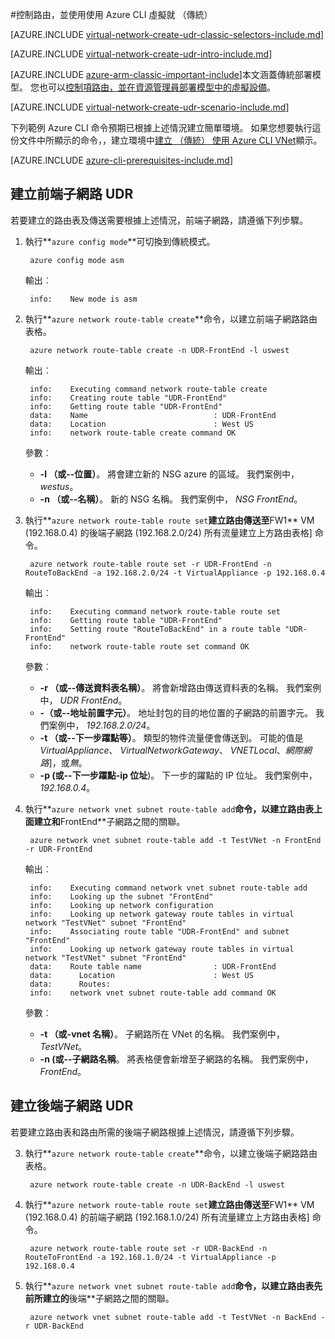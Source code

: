 <properties 
   pageTitle="控制路由，並使用傳統的部署模型中使用 Azure CLI 虛擬就 |Microsoft Azure"
   description="瞭解如何控制中 VNets 傳統部署模型中使用 Azure CLI 路由"
   services="virtual-network"
   documentationCenter="na"
   authors="jimdial"
   manager="carmonm"
   editor=""
   tags="azure-service-management"
/>
<tags  
   ms.service="virtual-network"
   ms.devlang="na"
   ms.topic="article"
   ms.tgt_pltfrm="na"
   ms.workload="infrastructure-services"
   ms.date="03/15/2016"
   ms.author="jdial" />

#<a name="control-routing-and-use-virtual-appliances-classic-using-the-azure-cli"></a>控制路由，並使用使用 Azure CLI 虛擬就 （傳統）

[AZURE.INCLUDE [virtual-network-create-udr-classic-selectors-include.md](../../includes/virtual-network-create-udr-classic-selectors-include.md)]

[AZURE.INCLUDE [virtual-network-create-udr-intro-include.md](../../includes/virtual-network-create-udr-intro-include.md)]

[AZURE.INCLUDE [azure-arm-classic-important-include](../../includes/azure-arm-classic-important-include.md)]本文涵蓋傳統部署模型。 您也可以[控制項路由，並在資源管理員部署模型中的虛擬設備](virtual-network-create-udr-arm-cli.md)。

[AZURE.INCLUDE [virtual-network-create-udr-scenario-include.md](../../includes/virtual-network-create-udr-scenario-include.md)]

下列範例 Azure CLI 命令預期已根據上述情況建立簡單環境。 如果您想要執行這份文件中所顯示的命令，，建立環境中[建立 （傳統） 使用 Azure CLI VNet](virtual-networks-create-vnet-classic-cli.md)顯示。

[AZURE.INCLUDE [azure-cli-prerequisites-include.md](../../includes/azure-cli-prerequisites-include.md)]

## <a name="create-the-udr-for-the-front-end-subnet"></a>建立前端子網路 UDR
若要建立的路由表及傳送需要根據上述情況，前端子網路，請遵循下列步驟。

1. 執行**`azure config mode`**可切換到傳統模式。

        azure config mode asm

    輸出︰

        info:    New mode is asm

3. 執行**`azure network route-table create`**命令，以建立前端子網路路由表格。

        azure network route-table create -n UDR-FrontEnd -l uswest

    輸出︰

        info:    Executing command network route-table create
        info:    Creating route table "UDR-FrontEnd"
        info:    Getting route table "UDR-FrontEnd"
        data:    Name                            : UDR-FrontEnd
        data:    Location                        : West US
        info:    network route-table create command OK

    參數︰
    - **-l （或--位置）**。 將會建立新的 NSG azure 的區域。 我們案例中， *westus*。
    - **-n （或--名稱）**。 新的 NSG 名稱。 我們案例中， *NSG FrontEnd*。

4. 執行**`azure network route-table route set`**建立路由傳送至**FW1** VM (192.168.0.4) 的後端子網路 (192.168.2.0/24) 所有流量建立上方路由表格] 命令。

        azure network route-table route set -r UDR-FrontEnd -n RouteToBackEnd -a 192.168.2.0/24 -t VirtualAppliance -p 192.168.0.4

    輸出︰

        info:    Executing command network route-table route set
        info:    Getting route table "UDR-FrontEnd"
        info:    Setting route "RouteToBackEnd" in a route table "UDR-FrontEnd"
        info:    network route-table route set command OK

    參數︰
    - **-r （或--傳送資料表名稱）**。 將會新增路由傳送資料表的名稱。 我們案例中， *UDR FrontEnd*。
    - **-（或--地址前置字元）**。 地址封包的目的地位置的子網路的前置字元。 我們案例中， *192.168.2.0/24*。
    - **-t （或--下一步躍點等）**。 類型的物件流量便會傳送到。 可能的值是*VirtualAppliance*、 *VirtualNetworkGateway*、 *VNETLocal*、*網際網路*]，或*無*。
    - **-p (或--下一步躍點-ip 位址**)。 下一步的躍點的 IP 位址。 我們案例中， *192.168.0.4*。

5. 執行**`azure network vnet subnet route-table add`**命令，以建立路由表上面建立和**FrontEnd**子網路之間的關聯。

        azure network vnet subnet route-table add -t TestVNet -n FrontEnd -r UDR-FrontEnd

    輸出︰

        info:    Executing command network vnet subnet route-table add
        info:    Looking up the subnet "FrontEnd"
        info:    Looking up network configuration
        info:    Looking up network gateway route tables in virtual network "TestVNet" subnet "FrontEnd"
        info:    Associating route table "UDR-FrontEnd" and subnet "FrontEnd"
        info:    Looking up network gateway route tables in virtual network "TestVNet" subnet "FrontEnd"
        data:    Route table name                : UDR-FrontEnd
        data:      Location                      : West US
        data:      Routes:
        info:    network vnet subnet route-table add command OK 

    參數︰
    - **-t （或-vnet 名稱）**。 子網路所在 VNet 的名稱。 我們案例中， *TestVNet*。
    - **-n (或--子網路名稱**。 將表格便會新增至子網路的名稱。 我們案例中， *FrontEnd*。
 
## <a name="create-the-udr-for-the-back-end-subnet"></a>建立後端子網路 UDR
若要建立路由表和路由所需的後端子網路根據上述情況，請遵循下列步驟。

3. 執行**`azure network route-table create`**命令，以建立後端子網路路由表格。

        azure network route-table create -n UDR-BackEnd -l uswest

4. 執行**`azure network route-table route set`**建立路由傳送至**FW1** VM (192.168.0.4) 的前端子網路 (192.168.1.0/24) 所有流量建立上方路由表格] 命令。

        azure network route-table route set -r UDR-BackEnd -n RouteToFrontEnd -a 192.168.1.0/24 -t VirtualAppliance -p 192.168.0.4

5. 執行**`azure network vnet subnet route-table add`**命令，以建立路由表先前所建立的**後端**子網路之間的關聯。

        azure network vnet subnet route-table add -t TestVNet -n BackEnd -r UDR-BackEnd


